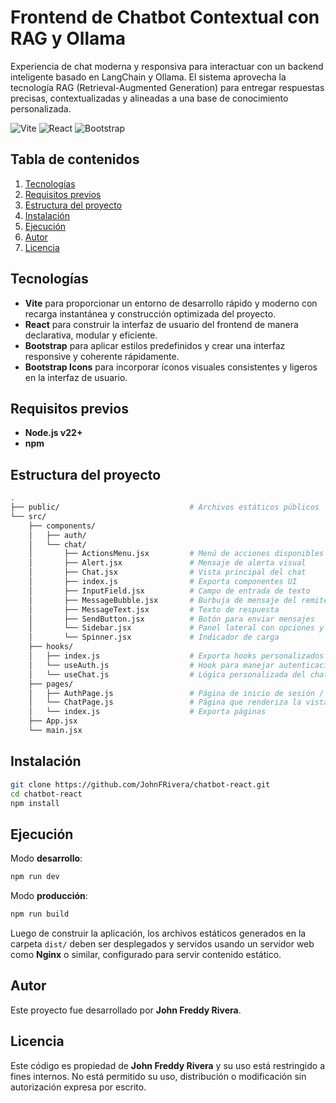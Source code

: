 # Frontend de Chatbot Contextual con RAG y Ollama

Experiencia de chat moderna y responsiva para interactuar con un backend inteligente basado en LangChain y Ollama. El sistema aprovecha la tecnología RAG (Retrieval-Augmented Generation) para entregar respuestas precisas, contextualizadas y alineadas a una base de conocimiento personalizada.

![Vite](https://img.shields.io/badge/Vite-6.x-9463f7?logo=vite)
![React](https://img.shields.io/badge/React-19.x-blue?logo=react)
![Bootstrap](https://img.shields.io/badge/Bootstrap-5.x-7A52B3?logo=bootstrap)

## Tabla de contenidos

1. [Tecnologías](#tecnologías)
2. [Requisitos previos](#requisitos-previos)
3. [Estructura del proyecto](#estructura-del-proyecto)
4. [Instalación](#instalación)
5. [Ejecución](#ejecución)
6. [Autor](#autor)
7. [Licencia](#licencia)

## Tecnologías

- **Vite** para proporcionar un entorno de desarrollo rápido y moderno con recarga instantánea y construcción optimizada del proyecto.
- **React** para construir la interfaz de usuario del frontend de manera declarativa, modular y eficiente.
- **Bootstrap** para aplicar estilos predefinidos y crear una interfaz responsive y coherente rápidamente.
- **Bootstrap Icons** para incorporar íconos visuales consistentes y ligeros en la interfaz de usuario.

## Requisitos previos

- **Node.js v22+**
- **npm**

## Estructura del proyecto

```bash
.
├── public/                             # Archivos estáticos públicos
└── src/
    ├── components/
    │   ├── auth/
    │   └── chat/
    │       ├── ActionsMenu.jsx         # Menú de acciones disponibles en el chat
    │       ├── Alert.jsx               # Mensaje de alerta visual
    │       ├── Chat.jsx                # Vista principal del chat
    │       ├── index.js                # Exporta componentes UI
    │       ├── InputField.jsx          # Campo de entrada de texto
    │       ├── MessageBubble.jsx       # Burbuja de mensaje del remitente
    │       ├── MessageText.jsx         # Texto de respuesta
    │       ├── SendButton.jsx          # Botón para enviar mensajes
    │       └── Sidebar.jsx             # Panel lateral con opciones y contactos
    │       └── Spinner.jsx             # Indicador de carga
    ├── hooks/
    │   ├── index.js                    # Exporta hooks personalizados
    │   └── useAuth.js                  # Hook para manejar autenticación y sesión
    │   └── useChat.js                  # Lógica personalizada del chat
    ├── pages/
    │   ├── AuthPage.js                 # Página de inicio de sesión / registro
    │   └── ChatPage.js                 # Página que renderiza la vista de chat
    │   └── index.js                    # Exporta páginas
    ├── App.jsx
    └── main.jsx
```

## Instalación

```bash
git clone https://github.com/JohnFRivera/chatbot-react.git
cd chatbot-react
npm install
```

## Ejecución

Modo **desarrollo**:

```bash
npm run dev
```

Modo **producción**:

```bash
npm run build
```

Luego de construir la aplicación, los archivos estáticos generados en la carpeta `dist/` deben ser desplegados y servidos usando un servidor web como **Nginx** o similar, configurado para servir contenido estático.

## Autor

Este proyecto fue desarrollado por **John Freddy Rivera**.

## Licencia

Este código es propiedad de **John Freddy Rivera** y su uso está restringido a fines internos. No está permitido su uso, distribución o modificación sin autorización expresa por escrito.

